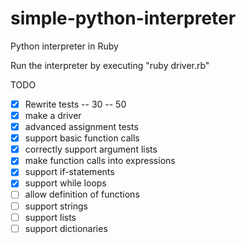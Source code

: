 simple-python-interpreter
=========================

Python interpreter in Ruby

Run the interpreter by executing "ruby driver.rb"

TODO

- [X] Rewrite tests -- 30 -- 50
- [X] make a driver 
- [X] advanced assignment tests
- [X] support basic function calls
- [X] correctly support argument lists
- [X] make function calls into expressions
- [X] support if-statements
- [X] support while loops
- [ ] allow definition of functions
- [ ] support strings
- [ ] support lists
- [ ] support dictionaries
